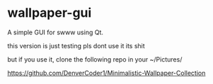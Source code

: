 # wallpaper-gui
A simple GUI for swww using Qt.

this version is just testing pls dont use it its shit


but if you use it, clone the following repo in your ~/Pictures/

https://github.com/DenverCoder1/Minimalistic-Wallpaper-Collection

